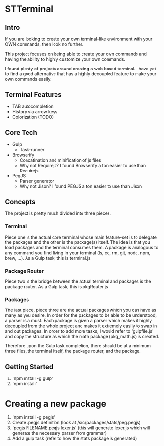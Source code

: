 # STTerminal

## Intro
If you are looking to create your own terminal-like environment with your OWN commands, then look no further.

This project focuses on being able to create your own commands and having the ability to highly customize your own commands. 

I found plenty of projects around creating a web based terminal. I have yet to find a good alternative that has a highly decoupled feature to make your own commands easily.

## Terminal Features
 * TAB autocompletion
 * History via arrow keys
 * Colorization (TODO)

## Core Tech

 * Gulp
 	* Task-runner
 * Browserify
 	* Concatination and minification of js files
 	* Why not Requirejs? I found Browserify a ton easier to use than Requirejs
 * PegJS
 	* Parser generator
 	* Why not Jison? I found PEGJS a ton easier to use than Jison

## Concepts
The project is pretty much divided into three pieces. 

### Terminal
Piece one is the actual core terminal whose main feature-set is to delegate the packages and the other is the package(s) itself. The idea is that you load packages and the terminal consumes them. A package is analogous to any command you find living in your terminal (ls, cd, rm, git, node, npm, brew, ...). As a Gulp task, this is terminal.js

### Package Router
Piece two is the bridge between the actual terminal and packages is the package router. As a Gulp task, this is pkgRouter.js

### Packages
The last piece, piece three are the actual packages which you can have as many as you desire. In order for the packages to be able to be understood, a parser is a must. Each package is given a parser which makes it highly decoupled from the whole project and makes it extremely easily to swap in and out packages. In order to add more tasks, I would refer to 'gulpfile.js' and copy the structure as which the math package (pkg_math.js) is created.

Therefore upon the Gulp task completion, there should be at a minimum three files, the terminal itself, the package router, and the package.

## Getting Started
1. 'npm install -g gulp'
2. 'npm install' 

# Creating a new package
1. 'npm install -g pegjs'
2. Create .pegjs definition (look at /src/packages/stats/peg.pegjs)
3. 'pegjs FILENAME.pegjs lexer.js' (this will generate lexer.js which will generate the necessary parser from grammar)
4. Add a gulp task (refer to how the stats package is generated)
